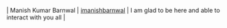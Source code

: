 | Manish Kumar Barnwal | [imanishbarnwal](https://github.com/imanishbarnwal) | I am glad to be here and able to interact with you all |